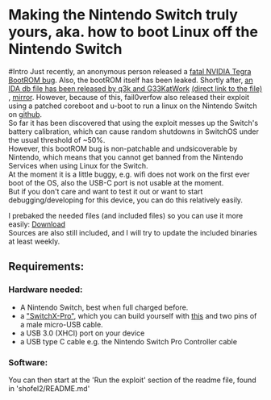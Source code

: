 # Making the Nintendo Switch truly yours, aka. how to boot Linux off the Nintendo Switch

#Intro
Just recently, an anonymous person released a [fatal NVIDIA Tegra BootROM bug](https://pastebin.com/4ykNxzU5).
Also, the bootROM itself has been leaked.
Shortly after, [an IDA db file has been released by q3k and G33KatWork](https://twitter.com/q3k/status/988206620005076994)
[(direct link to the file)](https://q3k.org/u/6eac2986691922d02e9b25f3b767fd7ea9c44ca18bf7b792884e5c665df5152a.idc) ,
[mirror](https://aufmachen.jetzt/6eac2986691922d02e9b25f3b767fd7ea9c44ca18bf7b792884e5c665df5152a.idc).
However, because of this, fail0verfow also released their exploit using a patched coreboot and u-boot to run a linux on the Nintendo Switch on [github](https://github.com/fail0verflow).  
So far it has been discovered that using the exploit messes up the Switch's battery calibration, which can cause random shutdowns in SwitchOS under the usual threshold of ~50%.  
However, this bootROM bug is non-patchable and undsicoverable by Nintendo, which means that you cannot get banned from the Nintendo Services when using Linux for the Switch.  
At the moment it is a little buggy, e.g. wifi does not work on the first ever boot of the OS, also the USB-C port is not usable at the moment.  
But if you don't care and want to test it out or want to start debugging/developing for this device, you can do this relatively easily.

I prebaked the needed files (and included files) so you can use it more easily:
[Download](https://aufmachen.jetzt/switch-exploit.tar.bz2)  
Sources are also still included, and I will try to update the included binaries at least weekly.

## Requirements:

### Hardware needed:
- A Nintendo Switch, best when full charged before.
- a ["SwitchX-Pro"](https://twitter.com/fail0verflow/status/988445232445378561), which you can build yourself with [this](https://github.com/fail0verflow/shofel2/tree/master/rcm-jig) and two pins of a male micro-USB cable.
- a USB 3.0 (XHCI) port on your device
- a USB type C cable e.g. the Nintendo Switch Pro Controller cable

### Software:

You can then start at the 'Run the exploit' section of the readme  file,
found in 'shofel2/README.md'
